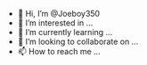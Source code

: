 - 👋 Hi, I’m @Joeboy350
- 👀 I’m interested in ...
- 🌱 I’m currently learning ...
- 💞️ I’m looking to collaborate on ...
- 📫 How to reach me ...

<!---
Joeboy350/Joeboy350 is a ✨ special ✨ repository because its `README.md` (this file) appears on your GitHub profile.
You can click the Preview link to take a look at 
